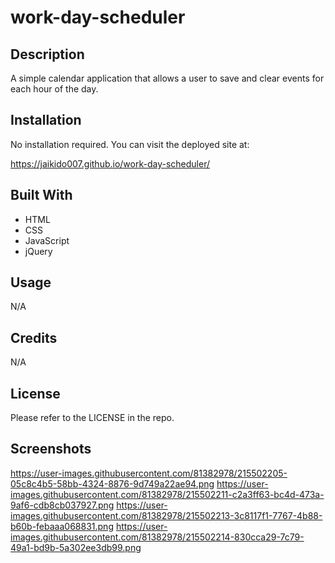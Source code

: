 # work-day-scheduler

## Description

A simple calendar application that allows a user to save and clear events for each hour of the day.  

## Installation

No installation required.  You can visit the deployed site at:

https://jaikido007.github.io/work-day-scheduler/

## Built With

- HTML
- CSS
- JavaScript
- jQuery

## Usage

N/A

## Credits

N/A

## License

Please refer to the LICENSE in the repo.

## Screenshots

https://user-images.githubusercontent.com/81382978/215502205-05c8c4b5-58bb-4324-8876-9d749a22ae94.png
https://user-images.githubusercontent.com/81382978/215502211-c2a3ff63-bc4d-473a-9af6-cdb8cb037927.png
https://user-images.githubusercontent.com/81382978/215502213-3c8117f1-7767-4b88-b60b-febaaa068831.png
https://user-images.githubusercontent.com/81382978/215502214-830cca29-7c79-49a1-bd9b-5a302ee3db99.png